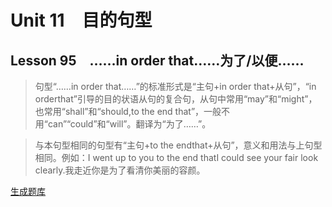 ﻿ # Unit 11　目的句型
 ## Lesson 95　……in order that……为了/以便……
 
> 句型“……in order that……”的标准形式是“主句+in order that+从句”，“in orderthat”引导的目的状语从句的复合句，从句中常用“may”和“might”，也常用“shall”和“should,to the end that”，一般不用“can”“could”和“will”。翻译为“为了……”。

> 与本句型相同的句型有“主句+to the endthat+从句”，意义和用法与上句型相同。例如：I went up to you to the end thatI could see your fair look clearly.我走近你是为了看清你美丽的容颜。


 [生成题库](./sentence/f095.json)